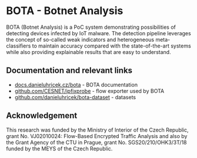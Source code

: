 # BOTA - Botnet Analysis


BOTA (Botnet Analysis) is a PoC system demonstrating possibilities of detecting devices infected by IoT malware. The detection pipeline leverages the concept of so-called weak indicators and heterogeneous meta-classifiers to maintain accuracy compared with the state-of-the-art systems while also providing explainable results that are easy to understand.

## Documentation and relevant links

- [docs.danieluhricek.cz/bota](https://docs.danieluhricek.cz/bota/) - BOTA documentation
- [github.com/CESNET/ipfixprobe](https://github.com/CESNET/ipfixprobe) - flow exporter used by BOTA
- [github.com/danieluhricek/bota-dataset](https://github.com/danieluhricek/bota-dataset) - datasets

## Acknowledgement

This research was funded by the Ministry of Interior of the Czech Republic,
grant No. VJ02010024: Flow-Based Encrypted Traffic Analysis and also by the
Grant Agency of the CTU in Prague, grant No. SGS20/210/OHK3/3T/18 funded by
the MEYS of the Czech Republic.
